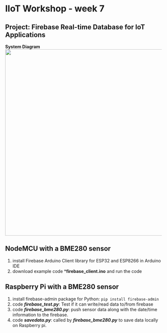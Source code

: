 # IIoT Workshop - week 7 
## Project: Firebase Real-time Database for IoT Applications
**System Diagram**
<img src="https://github.com/JZ2211/IIoT_wk7/assets/100505718/9bf1374d-c225-4f49-b4e3-278b73301d77" width = "600">

## NodeMCU with a BME280 sensor
1. install Firebase Arduino Client library for ESP32 and ESP8266 in Arduino IDE
2. download example code ***firebase_client.ino** and run the code

## Raspberry Pi with a BME280 sensor
1. install firebase-admin package for Python: ```pip install firebase-admin```
2. code ***firebase_test.py***: Test if it can write/read data to/from firebase
3. code ***firebase_bme280.py***: push sensor data along with the date/time information to the firebase.
4. code ***savedata.py***: called by ***firebase_bme280.py*** to save data locally on Raspberry pi. 



   

